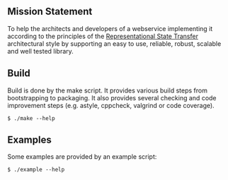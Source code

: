 Mission Statement
-----------------

To help the architects and developers of a webservice implementing it according to the principles of the [Representational State Transfer](http://www.ics.uci.edu/~fielding/pubs/dissertation/top.htm "Roy Thomas Fieldings dissertation") architectural style by supporting an easy to use, reliable, robust, scalable and well tested library.

Build
-----

Build is done by the make script. It provides various build steps from bootstrapping to packaging. It also provides several checking and code improvement steps (e.g. astyle, cppcheck, valgrind or code coverage).

    $ ./make --help

Examples
--------

Some examples are provided by an example script:

    $ ./example --help
